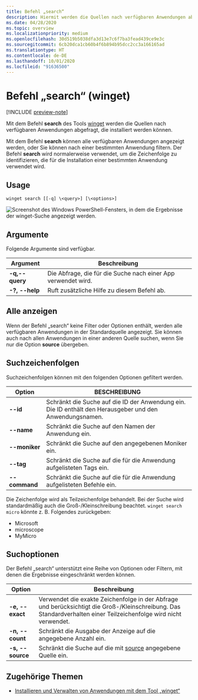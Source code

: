 ```yaml
---
title: Befehl „search“
description: Hiermit werden die Quellen nach verfügbaren Anwendungen abgefragt, die installiert werden können
ms.date: 04/28/2020
ms.topic: overview
ms.localizationpriority: medium
ms.openlocfilehash: 30d519b5038dfa3d13e7c6f7ba3fead439ce9e3c
ms.sourcegitcommit: 6cb20dca1cb60b4f6b894b95dcc2cc3a166165ad
ms.translationtype: HT
ms.contentlocale: de-DE
ms.lasthandoff: 10/01/2020
ms.locfileid: "91636500"
---
```

# <a name="search-command-winget"></a>Befehl „search“ (winget)

[!INCLUDE [preview-note](../../includes/package-manager-preview.md)]

Mit dem Befehl **search** des Tools [winget](index.md) werden die Quellen nach verfügbaren Anwendungen abgefragt, die installiert werden können.  

Mit dem Befehl **search** können alle verfügbaren Anwendungen angezeigt werden, oder Sie können nach einer bestimmten Anwendung filtern. Der Befehl **search** wird normalerweise verwendet, um die Zeichenfolge zu identifizieren, die für die Installation einer bestimmten Anwendung verwendet wird.

## <a name="usage"></a>Usage

`winget search [[-q] \<query>] [\<options>]`

![Screenshot des Windows PowerShell-Fensters, in dem die Ergebnisse der winget-Suche angezeigt werden.](images\search.png)

## <a name="arguments"></a>Argumente

Folgende Argumente sind verfügbar.

| Argument  | Beschreibung |
 --------------|-------------|
| **-q,--query** |  Die Abfrage, die für die Suche nach einer App verwendet wird. |
| **-?, --help** |  Ruft zusätzliche Hilfe zu diesem Befehl ab. |

## <a name="show-all"></a>Alle anzeigen

Wenn der Befehl „search“ keine Filter oder Optionen enthält, werden alle verfügbaren Anwendungen in der Standardquelle angezeigt. Sie können auch nach allen Anwendungen in einer anderen Quelle suchen, wenn Sie nur die Option **source** übergeben.

## <a name="search-strings"></a>Suchzeichenfolgen

Suchzeichenfolgen können mit den folgenden Optionen gefiltert werden.

| Option  | BESCHREIBUNG |
 --------------|-------------|
| **--id**        |   Schränkt die Suche auf die ID der Anwendung ein. Die ID enthält den Herausgeber und den Anwendungsnamen. |
| **--name**      |  Schränkt die Suche auf den Namen der Anwendung ein. |
| **--moniker**  |    Schränkt die Suche auf den angegebenen Moniker ein. |
| **--tag**    |  Schränkt die Suche auf die für die Anwendung aufgelisteten Tags ein. |
| **--command**   |   Schränkt die Suche auf die für die Anwendung aufgelisteten Befehle ein. |

Die Zeichenfolge wird als Teilzeichenfolge behandelt. Bei der Suche wird standardmäßig auch die Groß-/Kleinschreibung beachtet. `winget search micro` könnte z. B. Folgendes zurückgeben:

* Microsoft
* microscope
* MyMicro

## <a name="search-options"></a>Suchoptionen

Der Befehl „search“ unterstützt eine Reihe von Optionen oder Filtern, mit denen die Ergebnisse eingeschränkt werden können.

| Option  | Beschreibung |
 --------------|-------------|
| **-e, --exact**  |     Verwendet die exakte Zeichenfolge in der Abfrage und berücksichtigt die Groß-/Kleinschreibung. Das Standardverhalten einer Teilzeichenfolge wird nicht verwendet.  |  
| **-n, --count**      |  Schränkt die Ausgabe der Anzeige auf die angegebene Anzahl ein. |
| **-s, --source**     |  Schränkt die Suche auf die mit [source](source.md) angegebene Quelle ein.  |

## <a name="related-topics"></a>Zugehörige Themen

* [Installieren und Verwalten von Anwendungen mit dem Tool „winget“](index.md)
